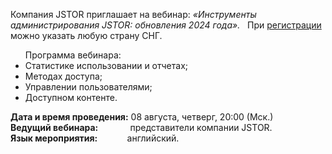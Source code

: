 <p>
Компания JSTOR приглашает на вебинар: <i>«Инструменты администрирования JSTOR: обновления 2024 года».</i>
&nbsp; При <a href="https://register.gotowebinar.com/register/2430218005810898528?source=About"> регистрации </a> можно указать любую страну СНГ.
</p>

<ul>
Программа вебинара:
<li> Статистике использовании и отчетах;
<li> Методах доступа;
<li> Управлении пользователями;
<li> Доступном контенте.
</ul>

<p>
<b> Дата  и время проведения:</b> 08 августа, четверг, 20:00 (Мск.)
<br>
<b> Ведущий вебинара:</b> &nbsp;&nbsp;&nbsp;&nbsp;&nbsp;&nbsp;&nbsp;&nbsp;&nbsp;&nbsp;&nbsp;&nbsp;представители компании JSTOR.
<br>
<b> Язык мероприятия:</b> &nbsp;&nbsp;&nbsp;&nbsp;&nbsp;&nbsp;&nbsp;&nbsp;&nbsp;&nbsp; английский.
</p>
